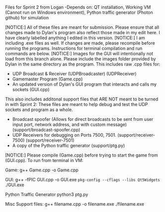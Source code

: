 Files for Sprint 2 from Logan
-Depends on: QT installation, Working VM (Cannot run on Windows environment), Python traffic generator (Photon github) for simulation

[NOTICE:] All of these files are meant for submission. Please ensure that all changes made to Dylan's program also reflect those made in my edit here. I have clearly labelled anything I edited in this version.
[NOTICE:] I am including .exe files as well. If changes are made, please recompile before running the programs. Instructions for terminal compilation and run commands are below.
[NOTICE:] Images for the GUI will intentionally not load from this branch alone. Please include the images folder provided by Dylan in the same directory as the program.
This includes raw .cpp files for:
- UDP Broadcast & Receiver (UDPBroadcaster) (UDPReceiver)
- Gamemaster Program (Game.cpp)
- An updated version of Dylan's GUI program that interacts and calls my sockets (GUI.cpp)

This also includes additonal support files that ARE NOT meant to be turned in with Sprint 2:
These files are meant to help debug and test the UDP sockets and program as a whole.
- Broadcast spoofer (Allows for direct broadcasts to be sent from user input port, network address, and with custom message) (support/broadcast-spoofer.cpp)
- UDP Receivers for debugging on Ports 7500, 7501. (support/receiver-7500) (support/receiver-7501)
- A copy of the Python traffic generator (support/ptg.py)

[NOTICE:] Please compile (Game.cpp) before trying to start the game from (GUI.cpp).
To run from terminal in VM:

Game:
  g++ Game.cpp -o Game.cpp

GUI:
  g++ -fPIC GUI.cpp -o GUI.exe `pkg-config --cflags --libs Qt5Widgets`
  ./GUI.exe

Python Traffic Generator
  python3 ptg.py

Misc Support files:
  g++ filename.cpp -o filename.exe
  ./filename.exe
